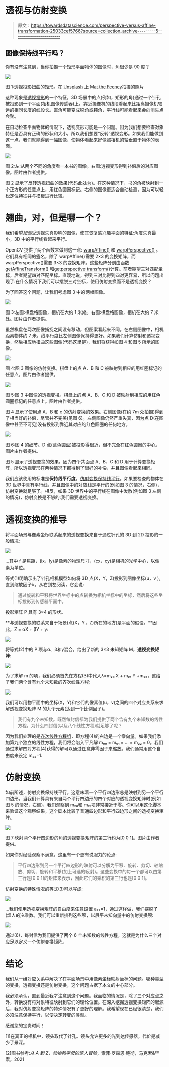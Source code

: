 # 透视与仿射变换

> 原文：<https://towardsdatascience.com/perspective-versus-affine-transformation-25033cef5766?source=collection_archive---------5----------------------->

## 图像保持线平行吗？

你有没有注意到，当你拍摄一个矩形平面物体的图像时，角很少是 90 度？

![](img/9c3defe6e5e441ad975d7e05cbd3959b.png)

图 1:透视投影扭曲的矩形。在 [Unsplash](https://unsplash.com/s/photos/street-sign?utm_source=unsplash&utm_medium=referral&utm_content=creditCopyText) 上 M[at the Feeney](https://unsplash.com/@matt__feeney?utm_source=unsplash&utm_medium=referral&utm_content=creditCopyText)拍摄的照片

这种现象是[透视投影](https://en.wikipedia.org/wiki/3D_projection#Perspective_projection)的一个特征，3D 场景中的点(例如，矩形的角)通过一个针孔被投影到一个平面(相机图像传感器)上。靠近摄像机的线段看起来比距离摄像机较远的相同长度的线段长。直角可能变成锐角或钝角，平行线可能看起来会向消失点会聚。

在自动检查平面物体的情况下，透视变形可能是一个问题。因为我们想要检查对象特征是否具有正确的形状和大小，所以我们想要“反转”透视变形。如果我们能做到这一点，我们就能得到一幅图像，使物体看起来好像照相机的轴垂直于物体的表面。

![](img/6cb5598f31d56b98756172140d0a3a3b.png)

图 2:左:从两个不同的角度看一本书的图像。右图:透视变形得到补偿后的对应图像。图片由作者提供。

图 2 显示了反转透视扭曲的效果(代码[此处为](https://github.com/sebastiengilbert73/tutorial_affine_perspective/blob/main/book_compute_transforms.py))。在这种情况下，书的角被映射到一个正方形的任意点上，用红色圆圈标记。右侧的图像更适合自动检测，因为可以轻松定位特征并与模板进行比较。

# 翘曲，对，但是哪一个？

我们希望*扭曲*受透视失真影响的图像，使其恢复感兴趣平面的特征:角度失真最小，3D 中的平行线看起来平行。

OpenCV 提供了两个函数来做到这一点: [warpAffine()](https://docs.opencv.org/2.4/modules/imgproc/doc/geometric_transformations.html?highlight=resize#warpaffine) 和 [warpPerspective()](https://docs.opencv.org/2.4/modules/imgproc/doc/geometric_transformations.html?highlight=resize#warpperspective) 。它们具有相同的签名，除了 warpAffine()需要 2×3 的变换矩阵，而 warpPerspective()需要 3×3 的变换矩阵。这些矩阵分别由函数 [getAffineTransform()](https://docs.opencv.org/2.4/modules/imgproc/doc/geometric_transformations.html?highlight=resize#getaffinetransform) 和[getperspective transform()](https://docs.opencv.org/2.4/modules/imgproc/doc/geometric_transformations.html?highlight=resize#getperspectivetransform)计算。前者期望三对匹配坐标，后者期望四对匹配坐标。直观地说，得到三对比得到四对更容易，所以问题出现了:在什么情况下我们可以摆脱三对坐标，使用仿射变换而不是透视变换？

为了回答这个问题，让我们考虑图 3 中的两幅图像。

![](img/26a6997bf63a4c45209b458213c2f066.png)

图 3:左图:棋盘格图像，相机在大约 1 米处。右图:棋盘格图像，相机在大约 7 米处。图片由作者提供。

虽然棋盘在两次图像捕捉之间没有移动，但图案看起来不同。在右侧图像中，相机距离物体约 7 米，线平行度比左侧图像保持得更好。如果我们计算仿射和透视变换，然后相应地扭曲这些图像(代码[这里是](https://github.com/sebastiengilbert73/tutorial_affine_perspective/blob/main/compute_transforms.py))，我们将获得如图 4 和图 5 所示的图像。

![](img/6ad46791564fb037c952f636f1250c03.png)

图 4:图 3 图像的仿射变换。棋盘上的点 A、B 和 C 被映射到相应的用红圈标记的任意点。图片由作者提供。

![](img/0dc0a905206b1ef04b1a8ba663d52202.png)

图 5:图 3 中图像的透视变换。棋盘上的点 A、B、C 和 D 被映射到相应的用红色圆圈标记的任意点上。图片由作者提供。

图 4 显示了使用点 A、B 和 c 的仿射变换的效果。右侧图像(在约 7m 处拍摄)得到了相当好的补偿，尽管并不完美(见图 6)。左侧图像仍然严重失真，因为点 D(在图像中甚至不可见)没有投影到靠近其对应的红色圆圈的任何地方。

![](img/d947d154e689dc35b06596345789cfc4.png)

图 6:图 4 的细节。D 点(蓝色圆盘)被投影得很近，但不完全在红色圆圈的中心。图片由作者提供。

图 5 显示了透视变换的效果。因为四个共面点 A、B、C 和 D 用于计算变换矩阵，所以透视变形在两种情况下都得到了很好的补偿，并且图像看起来相同。

我们应该使用的标准是**保持线平行度**。[仿射变换保持线平行](https://en.wikipedia.org/wiki/Affine_transformation)。如果要检查的物体在 3D 世界中具有平行线，并且图像中的对应线是平行的(例如图 3 的情况，右侧)，仿射变换就足够了。相反，如果 3D 世界中的平行线在图像中发散(例如图 3 左侧的情况)，仿射变换是不够的:我们需要透视变换。

# 透视变换的推导

将平面场景与像素坐标联系起来的透视变换来自于通过针孔的 3D 到 2D 投影的一般情况:

![](img/31cc1c9d07a5da2fedb0f28bc3802fc4.png)

…其中 f 是焦距，(lx，ly)是像素的物理尺寸，(cx，cy)是相机的光学中心，以像素为单位。

等式(1)明确示出了针孔相机模型如何将 3D 点(X，Y，Z)投影到图像坐标(u，v ),直到缩放因子λ。从右到左阅读，它会说:

> 通过旋转和平移将世界坐标中的点转换为相机坐标中的坐标，然后将这些坐标投影到传感器平面中。

投影矩阵 P 具有 3×4 的形状。

**与透视变换的联系来自于场景(点(X，Y，Z)所在的地方)是平面的假设。**因此，Z = αX + βY + γ:

![](img/75f81ab7b3019c85762fdfce350d4d8e.png)

将等式(2)中的 P 项与α、β和γ混合，给出了新的 3×3 未知矩阵 M，**透视变换矩阵**:

![](img/d603784fbabf351d69b5821b1a84259b.png)

为了求解 m 的项，我们必须首先在方程(3)中代入λ=m₂₀ X + m₂₁ Y +m₂₂，这给了我们两个含有九个未知数的齐次线性方程:

![](img/e3a050f0957d098d5b902e1b6a807e8f.png)

我们可以用物平面中的坐标(X，Y)和它们的像素值(u，v)之间的四个对应关系来求解透视变换矩阵 M 的九个元素(达到一个比例因子)。

> 我们有九个未知数。既然每封信都为我们提供了两个含有九个未知数的线性方程，为什么四封信(以及八个线性方程)就足够了呢？

因为我们处理的是[齐次线性方程组](https://en.wikipedia.org/wiki/System_of_linear_equations#Homogeneous_systems)，即方程(4)的右边是一个零向量。如果我们添加第九个独立的线性方程，我们将会陷入平凡解 m₀₀ = m₀₁ = … = m₂₂ = 0。我们通过求解四对方程(4)获得的解可以通过任意非零因子来缩放。我们通常用这个自由度来设定 m₂₂=1.

# 仿射变换

如前所述，仿射变换保持线平行。这意味着一个平行四边形总是映射到另一个平行四边形。当我们计算具有来自两个平行四边形的四个对应的透视变换矩阵时(例如图 5 的情况，右侧)，我们观察到 m₂₀和 m₂₁项非常接近于零。你可以用[这个脚本](https://github.com/sebastiengilbert73/tutorial_affine_perspective/blob/main/parallelogram_mapping.py)来验证这个观察结果，这个脚本比较了普通四边形和平行四边形之间的透视变换矩阵。

![](img/72327f4a8b565937fb12d0a71c3ce175.png)

图 7:映射两个平行四边形的角的透视变换矩阵的第三行约为[0 0 1]。图片由作者提供。

如果你对经验观察不满意，这里有一个更有说服力的论点:

> 平行四边形到另一个平行四边形的映射可以分解为平移、旋转、剪切、轴缩放、剪切、旋转和平移(加上可选的反射)。这些变换中的每一个都可以由第三行是[0 0 1]的矩阵来表示，因此它们的乘积的第三行也是[0 0 1]。

仿射变换的特殊情况的等式(3)可以写成:

![](img/d99ad27c5ab8aa02c317294b8f17addd.png)

…我们使用透视变换矩阵的自由度来任意设置 a₂₂=1，通过这样做，我们摆脱了(烦人的)λ乘数。我们可以重新排列这些项，以展平未知向量中的仿射变换项:

![](img/4998e6a58af7662f47d1b7090d93b5fe.png)

通过(6)，每封信为我们提供了两个 6 个未知数的线性方程。这就是为什么三个对应足以定义一个仿射变换矩阵。

# 结论

我们从一组对应关系中解决了在平面场景中用像素坐标映射坐标的问题。哪种类型的变换，透视变换还是仿射变换，这个问题占据了本文的中心部分。

我必须承认，直到最近我才注意到这个问题。我面临的情况是，除了三个对应点之外，转换没有将对象特征映射到它们的理论位置。在深入挖掘透视变换矩阵的起源后，我对仿射变换矩阵的特殊情况有了更好的理解。我希望现在已经很清楚，我们必须注意保持平行，以便决定转变的类型。

感谢您的宝贵时间！

[1]在真正的相机中，镜头取代了针孔。镜头允许更多的光到达传感器，代价是减少了景深。

[2]图书参考:*从 A 到 Z，动物和字母的惊人冒险*，索菲·罗森恩·鲍彻，马克索&毕索，2021